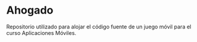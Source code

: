 # Ahogado
Repositorio utilizado para alojar el código fuente de un juego móvil para el curso Aplicaciones Móviles.
